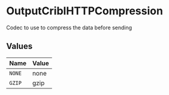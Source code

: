 # OutputCriblHTTPCompression

Codec to use to compress the data before sending


## Values

| Name   | Value  |
| ------ | ------ |
| `NONE` | none   |
| `GZIP` | gzip   |